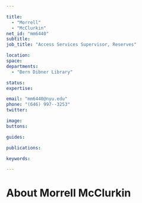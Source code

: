```yaml
---

title:
  - "Morrell"
  - "McClurkin"
net_id: "mm6440"
subtitle: 
job_title: "Access Services Supervisor, Reserves"

location: 
space: 
departments:
  - "Bern Dibner Library"

status: 
expertise:

email: "mm6440@nyu.edu"
phone: "(646) 997--3253"
twitter: 

image: 
buttons:

guides:

publications:

keywords:

---
```


# About Morrell McClurkin



